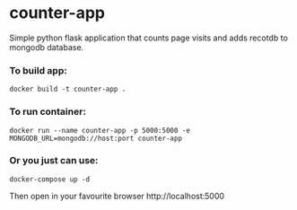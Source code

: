 # counter-app
Simple python flask application that counts page visits and adds recotdb to mongodb database.

###  To build app:

`docker build -t counter-app .`

###  To run container:
`docker run --name counter-app -p 5000:5000 -e MONGODB_URL=mongodb://host:port counter-app`

###  Or you just can use:
`docker-compose up -d` 

Then open in your favourite browser http://localhost:5000
